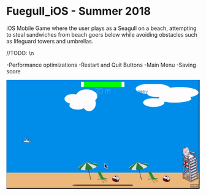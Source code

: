 # Fuegull_iOS - Summer 2018



iOS Mobile Game where the user plays as a Seagull on a beach, attempting to steal sandwiches from beach goers below while avoiding obstacles such as lifeguard towers and umbrellas.



//TODO: \n

-Performance optimizations
-Restart and Quit Buttons
-Main Menu
-Saving score

![Fuegull Video Gif](/images/fuegull_vid.gif)

